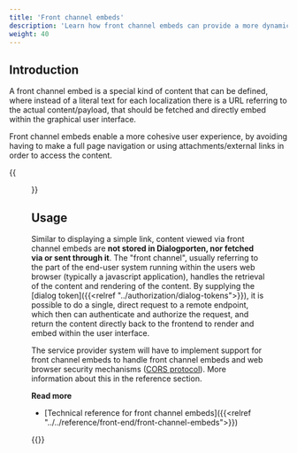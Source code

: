 ```yaml
---
title: 'Front channel embeds'
description: 'Learn how front channel embeds can provide a more dynamic and secure user content delivery'
weight: 40
---
```


## Introduction
A front channel embed is a special kind of content that can be defined, where instead of a literal text for each localization there is a URL referring to the actual content/payload, that should be fetched and directly embed within the graphical user interface. 

Front channel embeds enable a more cohesive user experience, by avoiding having to make a full page navigation or using attachments/external links in order to access the content.

{{<figure class="mx-xl-4" src="../../media/frontchannel-embeds-gui.png" alt="Figure showing a dialog with static content and one with a front channel embedded one side by side" caption="Dialog without front channel embed on left, displaying a link. Front channel embed on the right, showing the actual content">}}

## Usage
Similar to displaying a simple link, content viewed via front channel embeds are **not stored in Dialogporten, nor fetched via or sent through it**. The "front channel", usually referring to the part of the end-user system running within the users web browser (typically a javascript application), handles the retrieval of the content and rendering of the content. By supplying the [dialog token]({{<relref "../authorization/dialog-tokens">}}), it is possible to do a single, direct request to a remote endpoint, which then can authenticate and authorize the request, and return the content directly back to the frontend to render and embed within the user interface.

The service provider system will have to implement support for front channel embeds to handle front channel embeds and web browser security mechanisms ([CORS protocol](https://developer.mozilla.org/en-US/docs/Web/HTTP/CORS)). More information about this in the reference section.


**Read more**
* [Technical reference for front channel embeds]({{<relref "../../reference/front-end/front-channel-embeds">}})

{{<children />}}

